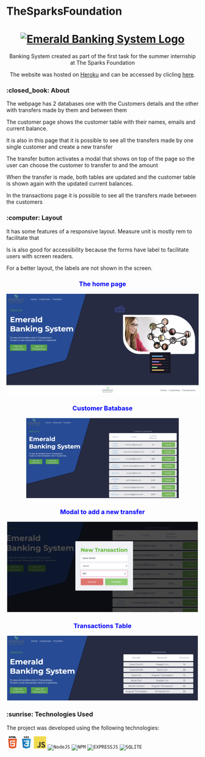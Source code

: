 # TheSparksFoundation
<h1 align="center"><a href="http://emeraldbank.herokuapp.com" target="_blank"><img src="/public/images/logo.png" alt="Emerald Banking System Logo"></a></h1>
<p align="center" styte="color: #35572a;">Banking System created as part of the first task for the summer internship at The Sparks Foundation</p>
<p align="center">The website was hosted on <a href="http://heroku.com" target="_blank">Heroku</a> and can be accessed by clicling <a href="http://emeraldbank.herokuapp.com" target="_blank">here</a>.</p>


<h3>:closed_book: About<a name="id01"></a></h3>
<p>The webpage has 2 databases one with the Customers details and the other with transfers made by them and between them</p>
<p>The customer page shows the customer table with their names, emails and current balance.</p>
<p>It is also in this page that it is possible to see all the transfers made by one single customer and create a new transfer</p>
<p>The transfer button activates a modal that shows on top of the page so the user can choose the customer to transfer to and the amount</p>
<p>When the transfer is made, both tables are updated and the customer table is shown again with the updated current balances.</p>
<p>In the transactions page it is possible to see all the transfers made between the customers</p>

<h3>:computer: Layout<a name="id02"></a></h3>
<p>It has some features of a responsive layout. Measure unit is mostly rem to facilitate that</p>
<p>Is is also good for accessibility because the forms have label to facilitate users with screen readers.</p>
<p>For a better layout, the labels are not shown in the screen.</p>
<h3 align="center" style="color: blue;">The home page</h3>
<p align="center"><img src="./public/images/HomePage.png" width="600px" alt="initial Page"></p>
<h3 align="center" style="color: blue;">Customer Batabase</h3>
<p align="center"><img src="./public/images/Customers.png" width="400px" alt="Customers Table"></p>
<h3 align="center" style="color: blue;">Modal to add a new transfer</h3>
<p align="center"><img src="./public/images/Modal.png" width="500px" alt="Modal"></p>
<h3 align="center" style="color: blue;">Transactions Table</h3>
<p align="center"><img src="./public/images/Transfers.png" width="500px" alt="Transactions Table"></p>

<h3>:sunrise: Technologies Used<a name="id03"></a></h3>
<p>The project was developed using the following technologies:</p>
<code><img height="32" src="https://raw.githubusercontent.com/github/explore/80688e429a7d4ef2fca1e82350fe8e3517d3494d/topics/html/html.png" alt="HTML5"/></code>
<code><img height="32" src="https://raw.githubusercontent.com/github/explore/80688e429a7d4ef2fca1e82350fe8e3517d3494d/topics/css/css.png" alt="CSS"/></code>
<code><img height="32" src="https://raw.githubusercontent.com/github/explore/80688e429a7d4ef2fca1e82350fe8e3517d3494d/topics/javascript/javascript.png" alt="Javascript"/></code>
<code><img height="32" src="https://img.shields.io/badge/Node.js-339933?style=for-the-badge&logo=nodedotjs&logoColor=white" alt="NodeJS"/></code>
<code><img height="32" src="https://img.shields.io/badge/npm-CB3837?style=for-the-badge&logo=npm&logoColor=white" alt="NPM"/></code>
<code><img height="32" src="https://img.shields.io/badge/Express.js-000000?style=for-the-badge&logo=express&logoColor=white" alt="EXPRESSJS"/></code>
<code><img height="32" src="https://img.shields.io/badge/SQLite-07405E?style=for-the-badge&logo=sqlite&logoColor=white" alt="SQLITE"/></code>
